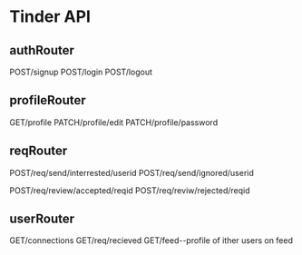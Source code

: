 # Tinder API

## authRouter
POST/signup
POST/login
POST/logout

## profileRouter
GET/profile
PATCH/profile/edit
PATCH/profile/password

## reqRouter
POST/req/send/interrested/userid
POST/req/send/ignored/userid

POST/req/review/accepted/reqid
POST/req/reviw/rejected/reqid

## userRouter
GET/connections
GET/req/recieved
GET/feed--profile of ither users on feed




